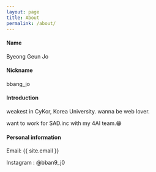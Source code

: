 ```yaml
---
layout: page
title: About
permalink: /about/
---
```


#### Name

Byeong Geun Jo 

#### Nickname

bbang_jo

#### Introduction

weakest in CyKor, Korea University. wanna be web lover.

want to work for SAD.inc with my 4AI team.😁

#### Personal information

Email: {{ site.email }}

Instagram : @bban9_j0
